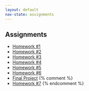 ```yaml
---
layout: default
nav-state: assignments
---
```


## Assignments

* [Homework #1](homework/01.html) 
* [Homework #2](homework/02.html) 
* [Homework #3](homework/03.html) 
* [Homework #4](homework/04.html) 
* [Homework #5](homework/05.html) 
* [Homework #6](homework/06.html) 
* [Final Project](final-project.html) 
{% comment %}
* [Homework #7](homework/07.html) 
{% endcomment %}
